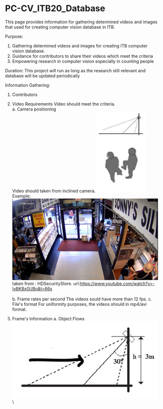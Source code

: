 # PC-CV_ITB20_Database
This page provides information for gathering determined videos and images that used for creating computer vision database in ITB.

Purpose:
1. Gathering determined videos and images for creating ITB computer vision database.
2. Guidance for contributors to share their videos which meet the criteria
3. Empowering research in computer vision especially in counting people

Duration:
This project will run as long as the research still relevant and database will be updated periodically

Information Gathering:
1. Contributors

2. Video Requirements
Video should meet the criteria.\
   a. Camera positioning\
   Video should taken from inclined camera.
![](inclined_camera_position.JPG)\
   Example:\
![](positioning.png)\
taken from : HDSecurityStore. url:https://www.youtube.com/watch?v=-IvBKBx0UBo&t=66s \
\
   b. Frame rates per second
   The videos sould have more than 12 fps.
   c. File's format
   For uniformity purposes, the videos should in mp4/avi format.
3. Frame's Information
   a. Object Flows\
![](flow.JPG)\
